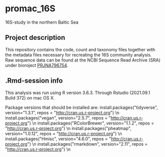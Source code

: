 # promac_16S
16S-study in the northern Baltic Sea

## Project description
This repository contains the code, count and taxonomy files together with the metadata files necessary for recreating the 16S community analysis. Raw sequence data can be found at the NCBI Sequence Read Archive (SRA) under bioroject [PRJNA796754](https://www.ncbi.nlm.nih.gov/bioproject?term=PRJNA796754&cmd=DetailsSearch). 

## .Rmd-session info

This analysis was run using R version 3.6.3. Through Rstudio (2021.09.1 Build 372) on mac OS X.

Package versions that should be installed are:
install.packages("tidyverse", version="1.3.1", repos = "http://cran.us.r-project.org") \n
install.packages("vegan", version="2.5.7", repos = "http://cran.us.r-project.org") \n
install.packages("RColorBrewer", version="1.1.2", repos = "http://cran.us.r-project.org") \n
install.packages("pheatmap", version="1.0.12", repos = "http://cran.us.r-project.org") \n
install.packages("Hmisc", version="4.6.0", repos = "http://cran.us.r-project.org") \n
install.packages("rmarkdown", version="2.11", repos = "http://cran.us.r-project.org") \n
